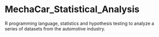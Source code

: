 # MechaCar_Statistical_Analysis
R programming language, statistics and hypothesis testing to analyze a series of datasets from the automotive industry. 
